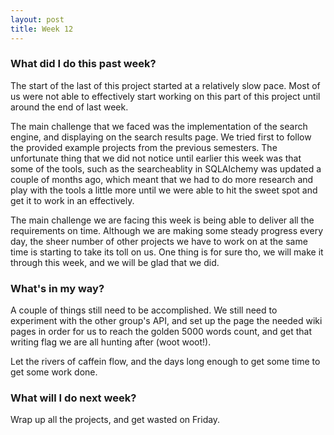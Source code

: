 ```yaml
---
layout: post
title: Week 12
---
```


### What did I do this past week?

The start of the last of this project started at a relatively slow pace. Most of us were not able to effectively start working on this part of this project until around the end of last week.

The main challenge that we faced was the implementation of the search engine, and displaying on the search results page. We tried first to follow the provided example projects from the previous semesters. The unfortunate thing that we did not notice until earlier this week was that some of the tools, such as the searcheablity in SQLAlchemy was updated a couple of months ago, which meant that we had to do more research and play with the tools a little more until we were able to hit the sweet spot and get it to work in an effectively.

The main challenge we are facing this week is being able to deliver all the requirements on time. Although we are making some steady progress every day, the sheer number of other projects we have to work on at the same time is starting to take its toll on us. One thing is for sure tho, we will make it through this week, and we will be glad that we did.

### What's in my way?

A couple of things still need to be accomplished. We still need to experiment with the other group's API, and set up the page the needed wiki pages in order for us to reach the golden 5000 words count, and get that writing flag we are all hunting after (woot woot!).

Let the rivers of caffein flow, and the days long enough to get some time to get some work done.

### What will I do next week? 

Wrap up all the projects, and get wasted on Friday.
